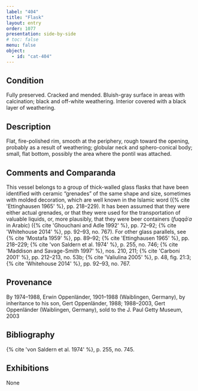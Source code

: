 ```yaml
---
label: "404"
title: "Flask"
layout: entry
order: 1077
presentation: side-by-side
# toc: false
menu: false
object:
  - id: "cat-404"
---
```


## Condition

Fully preserved. Cracked and mended. Bluish-gray surface in areas with calcination; black and off-white weathering. Interior covered with a black layer of weathering.

## Description

Flat, fire-polished rim, smooth at the periphery, rough toward the opening, probably as a result of weathering; globular neck and sphero-conical body; small, flat bottom, possibly the area where the pontil was attached.

## Comments and Comparanda

This vessel belongs to a group of thick-walled glass flasks that have been identified with ceramic “grenades” of the same shape and size, sometimes with molded decoration, which are well known in the Islamic word ({% cite 'Ettinghausen 1965' %}, pp. 218–229). It has been assumed that they were either actual grenades, or that they were used for the transportation of valuable liquids, or, more plausibly, that they were beer containers (*fuqqāʿa* in Arabic) ({% cite 'Ghouchani and Adle 1992' %}, pp. 72–92; {% cite 'Whitehouse 2014' %}, pp. 92–93, no. 767). For other glass parallels, see {% cite 'Mostafa 1959' %}, pp. 89–92; {% cite 'Ettinghausen 1965' %}, pp. 218–229; {% cite 'von Saldern et al. 1974' %}, p. 255, no. 746; {% cite 'Maddison and Savage-Smith 1997' %}, nos. 210, 211; {% cite 'Carboni 2001' %}, pp. 212–213, no. 53b; {% cite 'Valiulina 2005' %}, p. 48, fig. 21:3; {% cite 'Whitehouse 2014' %}, pp. 92–93, no. 767.

## Provenance

By 1974–1988, Erwin Oppenländer, 1901–1988 (Waiblingen, Germany), by inheritance to his son, Gert Oppenländer, 1988; 1988–2003, Gert Oppenländer (Waiblingen, Germany), sold to the J. Paul Getty Museum, 2003

## Bibliography

{% cite 'von Saldern et al. 1974' %}, p. 255, no. 745.

## Exhibitions

None